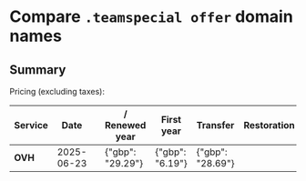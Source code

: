 # Compare `.teamspecial offer` domain names

## Summary

Pricing (excluding taxes):

| Service | Date |  | / Renewed year | First year | Transfer | Restoration |
|--|--|--|--|--|--|--|
| **OVH** | 2025-06-23 |  | {"gbp": "29.29"} | {"gbp": "6.19"} | {"gbp": "28.69"} |  |
